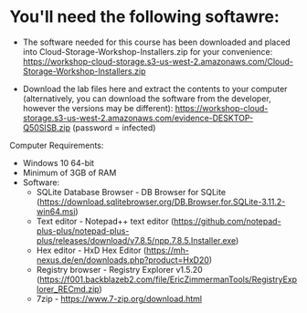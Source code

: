 # You'll need the following softawre:


* The software needed for this course has been downloaded and placed into Cloud-Storage-Workshop-Installers.zip for your convenience: https://workshop-cloud-storage.s3-us-west-2.amazonaws.com/Cloud-Storage-Workshop-Installers.zip

* Download the lab files here and extract the contents to your computer (alternatively, you can download the software from the developer, however the versions may be different): https://workshop-cloud-storage.s3-us-west-2.amazonaws.com/evidence-DESKTOP-Q50SISB.zip (password = infected)



Computer Requirements:
*	Windows 10 64-bit
*	Minimum of 3GB of RAM
* Software:
   *	SQLite Database Browser - DB Browser for SQLite (https://download.sqlitebrowser.org/DB.Browser.for.SQLite-3.11.2-win64.msi)
   *	Text editor - Notepad++ text editor (https://github.com/notepad-plus-plus/notepad-plus-plus/releases/download/v7.8.5/npp.7.8.5.Installer.exe)
   *	Hex editor - HxD Hex Editor (https://mh-nexus.de/en/downloads.php?product=HxD20)
   *	Registry browser - Registry Explorer v1.5.20 (https://f001.backblazeb2.com/file/EricZimmermanTools/RegistryExplorer_RECmd.zip)
   *	7zip - https://www.7-zip.org/download.html
